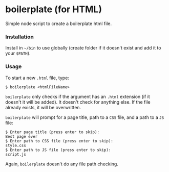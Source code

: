 # boilerplate (for HTML)
Simple node script to create a boilerplate html file.

### Installation
Install in `~/bin` to use globally (create folder if it doesn't exist and add it to your `$PATH`).

### Usage
To start a new `.html` file, type: 
```shell
$ boilerplate <htmlFileName>
```

`boilerplate` only checks if the argument has an `.html` extension (if it doesn't it will be added). It doesn't check for anything else. If the file already exists, it will be overwritten.

`boilerplate` will prompt for a page title, path to a `CSS` file, and a path to a `JS` file:
```shell
$ Enter page title (press enter to skip):
Best page ever
$ Enter path to CSS file (press enter to skip):
style.css
$ Enter path to JS file (press enter to skip):
script.js
```

Again, `boilerplate` doesn't do any file path checking.
